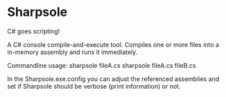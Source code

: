 Sharpsole
=========

C# goes scripting!

A C# console compile-and-execute tool.
Compiles one or more files into a in-memory assembly and runs it immediately.

Commandline usage:
sharpsole fileA.cs
sharpsole fileA.cs fileB.cs

In the Sharpsole.exe.config you can adjust the referenced assemblies and set if Sharpsole
should be verbose (print information) or not.